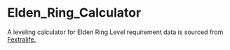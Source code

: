 # Elden_Ring_Calculator
A leveling calculator for Elden Ring
Level requirement data is sourced from [Fextralife.](https://eldenring.wiki.fextralife.com/Level)
